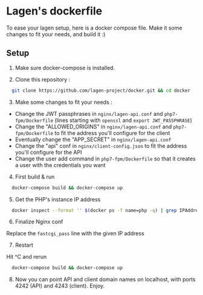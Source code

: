 # Lagen's dockerfile

To ease your lagen setup, here is a docker compose file. Make it some changes to fit your needs, and build it :)

## Setup

1. Make sure docker-compose is installed.

2. Clone this repository :

  ```bash
    git clone https://github.com/lagen-project/docker.git && cd docker
  ```

3. Make some changes to fit your needs :

  - Change the JWT passphrases in `nginx/lagen-api.conf` and `php7-fpm/Dockerfile` (lines starting with `openssl` and `export JWT_PASSPHRASE`)
  - Change the "ALLOWED_ORIGINS" in `nginx/lagen-api.conf` and `php7-fpm/Dockerfile` to fit the address you'll configure for the client
  - Eventually change the "APP_SECRET" in `nginx/lagen-api.conf`
  - Change the "api" conf in `nginx/client-config.json` to fit the address you'll configure for the API
  - Change the user add command in `php7-fpm/Dockerfile` so that it creates a user with the credentials you want

4. First build & run

  ```bash
    docker-compose build && docker-compose up
  ```

5. Get the PHP's instance IP address

  ```bash
    docker inspect --format '' $(docker ps -f name=php -q) | grep IPAddress
  ```

6. Finalize Nginx conf

  Replace the `fastcgi_pass` line with the given IP address

7. Restart

  Hit ^C and rerun
  ```bash
    docker-compose build && docker-compose up
  ```

8. Now you can point API and client domain names on localhost, with ports 4242 (API) and 4243 (client). Enjoy.
